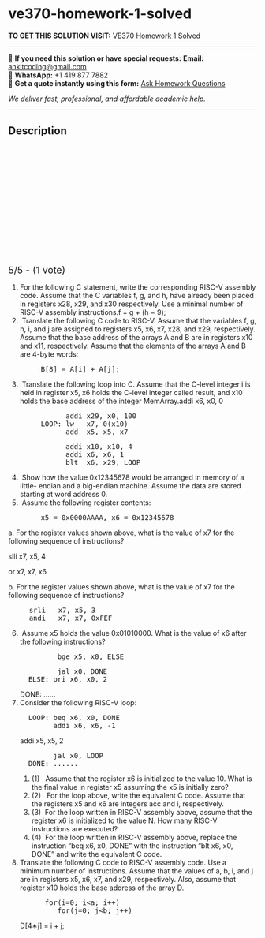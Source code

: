 # ve370-homework-1-solved
**TO GET THIS SOLUTION VISIT:** [VE370 Homework 1 Solved](https://www.ankitcodinghub.com/product/ve370-homework-1-solved/)


---

📩 **If you need this solution or have special requests:** **Email:** ankitcoding@gmail.com  
📱 **WhatsApp:** +1 419 877 7882  
📄 **Get a quote instantly using this form:** [Ask Homework Questions](https://www.ankitcodinghub.com/services/ask-homework-questions/)

*We deliver fast, professional, and affordable academic help.*

---

<h2>Description</h2>



<div class="kk-star-ratings kksr-auto kksr-align-center kksr-valign-top" data-payload="{&quot;align&quot;:&quot;center&quot;,&quot;id&quot;:&quot;99093&quot;,&quot;slug&quot;:&quot;default&quot;,&quot;valign&quot;:&quot;top&quot;,&quot;ignore&quot;:&quot;&quot;,&quot;reference&quot;:&quot;auto&quot;,&quot;class&quot;:&quot;&quot;,&quot;count&quot;:&quot;1&quot;,&quot;legendonly&quot;:&quot;&quot;,&quot;readonly&quot;:&quot;&quot;,&quot;score&quot;:&quot;5&quot;,&quot;starsonly&quot;:&quot;&quot;,&quot;best&quot;:&quot;5&quot;,&quot;gap&quot;:&quot;4&quot;,&quot;greet&quot;:&quot;Rate this product&quot;,&quot;legend&quot;:&quot;5\/5 - (1 vote)&quot;,&quot;size&quot;:&quot;24&quot;,&quot;title&quot;:&quot;VE370  Homework 1 Solved&quot;,&quot;width&quot;:&quot;138&quot;,&quot;_legend&quot;:&quot;{score}\/{best} - ({count} {votes})&quot;,&quot;font_factor&quot;:&quot;1.25&quot;}">

<div class="kksr-stars">

<div class="kksr-stars-inactive">
            <div class="kksr-star" data-star="1" style="padding-right: 4px">


<div class="kksr-icon" style="width: 24px; height: 24px;"></div>
        </div>
            <div class="kksr-star" data-star="2" style="padding-right: 4px">


<div class="kksr-icon" style="width: 24px; height: 24px;"></div>
        </div>
            <div class="kksr-star" data-star="3" style="padding-right: 4px">


<div class="kksr-icon" style="width: 24px; height: 24px;"></div>
        </div>
            <div class="kksr-star" data-star="4" style="padding-right: 4px">


<div class="kksr-icon" style="width: 24px; height: 24px;"></div>
        </div>
            <div class="kksr-star" data-star="5" style="padding-right: 4px">


<div class="kksr-icon" style="width: 24px; height: 24px;"></div>
        </div>
    </div>

<div class="kksr-stars-active" style="width: 138px;">
            <div class="kksr-star" style="padding-right: 4px">


<div class="kksr-icon" style="width: 24px; height: 24px;"></div>
        </div>
            <div class="kksr-star" style="padding-right: 4px">


<div class="kksr-icon" style="width: 24px; height: 24px;"></div>
        </div>
            <div class="kksr-star" style="padding-right: 4px">


<div class="kksr-icon" style="width: 24px; height: 24px;"></div>
        </div>
            <div class="kksr-star" style="padding-right: 4px">


<div class="kksr-icon" style="width: 24px; height: 24px;"></div>
        </div>
            <div class="kksr-star" style="padding-right: 4px">


<div class="kksr-icon" style="width: 24px; height: 24px;"></div>
        </div>
    </div>
</div>


<div class="kksr-legend" style="font-size: 19.2px;">
            5/5 - (1 vote)    </div>
    </div>
<div class="page" title="Page 1">
<div class="layoutArea">
<div class="column">
<ol>
<li>For the following C statement, write the corresponding RISC-V assembly code. Assume that the C variables f, g, and h, have already been placed in registers x28, x29, and x30 respectively. Use a minimal number of RISC-V assembly instructions.f = g + (h − 9);</li>
<li>&nbsp;Translate the following C code to RISC-V. Assume that the variables f, g, h, i, and j are assigned to registers x5, x6, x7, x28, and x29, respectively. Assume that the base address of the arrays A and B are in registers x10 and x11, respectively. Assume that the elements of the arrays A and B are 4-byte words:
<pre>     B[8] = A[i] + A[j];
</pre>
</li>
<li>&nbsp;Translate the following loop into C. Assume that the C-level integer i is held in register x5, x6 holds the C-level integer called result, and x10 holds the base address of the integer MemArray.addi x6, x0, 0
<pre>           addi x29, x0, 100
     LOOP: lw   x7, 0(x10)
           add  x5, x5, x7
</pre>
<pre>           addi x10, x10, 4
           addi x6, x6, 1
           blt  x6, x29, LOOP
</pre>
</li>
<li>&nbsp;Show how the value 0x12345678 would be arranged in memory of a little- endian and a big-endian machine. Assume the data are stored starting at word address 0.</li>
<li>&nbsp;Assume the following register contents:
<pre>     x5 = 0x0000AAAA, x6 = 0x12345678
</pre>
</li>
</ol>
a. For the register values shown above, what is the value of x7 for the following sequence of instructions?

slli x7, x5, 4

</div>
</div>
</div>
<div class="page" title="Page 2">
<div class="layoutArea">
<div class="column">
or x7, x7, x6

b. For the register values shown above, what is the value of x7 for the following sequence of instructions?

<pre>     srli   x7, x5, 3
     andi   x7, x7, 0xFEF
</pre>
<ol start="6">
<li>&nbsp;Assume x5 holds the value 0x01010000. What is the value of x6 after the following instructions?
<pre>         bge x5, x0, ELSE
</pre>
<pre>         jal x0, DONE
  ELSE: ori x6, x0, 2
</pre>
DONE: ……
</li>
<li>Consider the following RISC-V loop:
<pre>  LOOP: beq x6, x0, DONE
        addi x6, x6, -1
</pre>
addi x5, x5, 2

<pre>        jal x0, LOOP
  DONE: ......
</pre>
<ol>
<li>(1)&nbsp; &nbsp;Assume that the register x6 is initialized to the value 10. What is the final value in register x5 assuming the x5 is initially zero?</li>
<li>(2)&nbsp; &nbsp;For the loop above, write the equivalent C code. Assume that the registers x5 and x6 are integers acc and i, respectively.</li>
<li>(3)&nbsp; For the loop written in RISC-V assembly above, assume that the register x6 is initialized to the value N. How many RISC-V instructions are executed?</li>
<li>(4)&nbsp; For the loop written in RISC-V assembly above, replace the instruction “beq x6, x0, DONE” with the instruction “blt x6, x0, DONE” and write the equivalent C code.</li>
</ol>
</li>
<li>Translate the following C code to RISC-V assembly code. Use a minimum number of instructions. Assume that the values of a, b, i, and j are in registers x5, x6, x7, and x29, respectively. Also, assume that register x10 holds the base address of the array D.
<pre>      for(i=0; i&lt;a; i++)
         for(j=0; j&lt;b; j++)
</pre>
D[4∗j] = i + j;
</li>
</ol>
</div>
</div>
</div>
